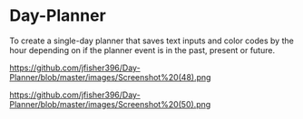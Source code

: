 # Day-Planner
To create a single-day planner that saves text inputs and color codes by the hour depending on if the planner event is in the past, present or future.

https://github.com/jfisher396/Day-Planner/blob/master/images/Screenshot%20(48).png

https://github.com/jfisher396/Day-Planner/blob/master/images/Screenshot%20(50).png
